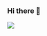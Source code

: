 ### Hi there 👋

<!--
**aakashmaity/aakashmaity** is a ✨ _special_ ✨ repository because its `README.md` (this file) appears on your GitHub profile.

Here are some ideas to get you started:

- 🔭 I’m currently working on ...
- 🌱 I’m currently learning ...
- 👯 I’m looking to collaborate on ...
- 🤔 I’m looking for help with ...
- 💬 Ask me about ...
- 📫 How to reach me: ...
- 😄 Pronouns: ...
- ⚡ Fun fact: ...
-->


<a href="https://visitcount.itsvg.in">
  <img src="https://visitcount.itsvg.in/api?id=aakashmaity&label=Profile%20Views&color=0&icon=1&pretty=false" />
</a>
